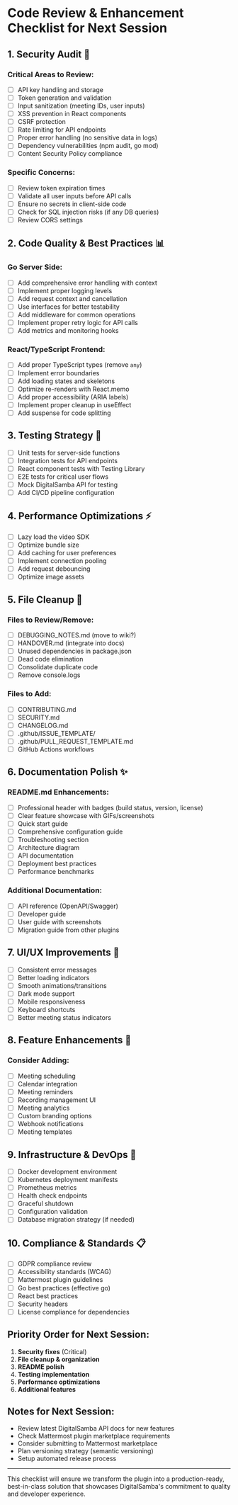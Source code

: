 # Code Review & Enhancement Checklist for Next Session

## 1. Security Audit 🔐
### Critical Areas to Review:
- [ ] API key handling and storage
- [ ] Token generation and validation
- [ ] Input sanitization (meeting IDs, user inputs)
- [ ] XSS prevention in React components
- [ ] CSRF protection
- [ ] Rate limiting for API endpoints
- [ ] Proper error handling (no sensitive data in logs)
- [ ] Dependency vulnerabilities (npm audit, go mod)
- [ ] Content Security Policy compliance

### Specific Concerns:
- [ ] Review token expiration times
- [ ] Validate all user inputs before API calls
- [ ] Ensure no secrets in client-side code
- [ ] Check for SQL injection risks (if any DB queries)
- [ ] Review CORS settings

## 2. Code Quality & Best Practices 📊
### Go Server Side:
- [ ] Add comprehensive error handling with context
- [ ] Implement proper logging levels
- [ ] Add request context and cancellation
- [ ] Use interfaces for better testability
- [ ] Add middleware for common operations
- [ ] Implement proper retry logic for API calls
- [ ] Add metrics and monitoring hooks

### React/TypeScript Frontend:
- [ ] Add proper TypeScript types (remove `any`)
- [ ] Implement error boundaries
- [ ] Add loading states and skeletons
- [ ] Optimize re-renders with React.memo
- [ ] Add proper accessibility (ARIA labels)
- [ ] Implement proper cleanup in useEffect
- [ ] Add suspense for code splitting

## 3. Testing Strategy 🧪
- [ ] Unit tests for server-side functions
- [ ] Integration tests for API endpoints
- [ ] React component tests with Testing Library
- [ ] E2E tests for critical user flows
- [ ] Mock DigitalSamba API for testing
- [ ] Add CI/CD pipeline configuration

## 4. Performance Optimizations ⚡
- [ ] Lazy load the video SDK
- [ ] Optimize bundle size
- [ ] Add caching for user preferences
- [ ] Implement connection pooling
- [ ] Add request debouncing
- [ ] Optimize image assets

## 5. File Cleanup 🧹
### Files to Review/Remove:
- [ ] DEBUGGING_NOTES.md (move to wiki?)
- [ ] HANDOVER.md (integrate into docs)
- [ ] Unused dependencies in package.json
- [ ] Dead code elimination
- [ ] Consolidate duplicate code
- [ ] Remove console.logs

### Files to Add:
- [ ] CONTRIBUTING.md
- [ ] SECURITY.md
- [ ] CHANGELOG.md
- [ ] .github/ISSUE_TEMPLATE/
- [ ] .github/PULL_REQUEST_TEMPLATE.md
- [ ] GitHub Actions workflows

## 6. Documentation Polish ✨
### README.md Enhancements:
- [ ] Professional header with badges (build status, version, license)
- [ ] Clear feature showcase with GIFs/screenshots
- [ ] Quick start guide
- [ ] Comprehensive configuration guide
- [ ] Troubleshooting section
- [ ] Architecture diagram
- [ ] API documentation
- [ ] Deployment best practices
- [ ] Performance benchmarks

### Additional Documentation:
- [ ] API reference (OpenAPI/Swagger)
- [ ] Developer guide
- [ ] User guide with screenshots
- [ ] Migration guide from other plugins

## 7. UI/UX Improvements 🎨
- [ ] Consistent error messages
- [ ] Better loading indicators
- [ ] Smooth animations/transitions
- [ ] Dark mode support
- [ ] Mobile responsiveness
- [ ] Keyboard shortcuts
- [ ] Better meeting status indicators

## 8. Feature Enhancements 🚀
### Consider Adding:
- [ ] Meeting scheduling
- [ ] Calendar integration
- [ ] Meeting reminders
- [ ] Recording management UI
- [ ] Meeting analytics
- [ ] Custom branding options
- [ ] Webhook notifications
- [ ] Meeting templates

## 9. Infrastructure & DevOps 🔧
- [ ] Docker development environment
- [ ] Kubernetes deployment manifests
- [ ] Prometheus metrics
- [ ] Health check endpoints
- [ ] Graceful shutdown
- [ ] Configuration validation
- [ ] Database migration strategy (if needed)

## 10. Compliance & Standards 📋
- [ ] GDPR compliance review
- [ ] Accessibility standards (WCAG)
- [ ] Mattermost plugin guidelines
- [ ] Go best practices (effective go)
- [ ] React best practices
- [ ] Security headers
- [ ] License compliance for dependencies

## Priority Order for Next Session:
1. **Security fixes** (Critical)
2. **File cleanup & organization**
3. **README polish**
4. **Testing implementation**
5. **Performance optimizations**
6. **Additional features**

## Notes for Next Session:
- Review latest DigitalSamba API docs for new features
- Check Mattermost plugin marketplace requirements
- Consider submitting to Mattermost marketplace
- Plan versioning strategy (semantic versioning)
- Setup automated release process

---

This checklist will ensure we transform the plugin into a production-ready, best-in-class solution that showcases DigitalSamba's commitment to quality and developer experience.